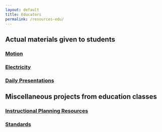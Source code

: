 ```yaml
---
layout: default
title: Educators
permalink: /resources-edu/
---
```

## Actual materials given to students
### [Motion](/motion)

### [Electricity](/electricity)

### [Daily Presentations](/presentations)

## Miscellaneous projects from education classes
### [Instructional Planning Resources](/edu-iprs)

### [Standards](/edu-standards)